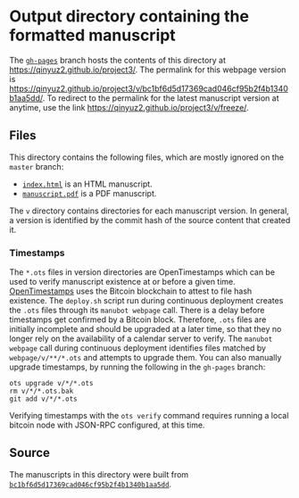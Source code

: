 # Output directory containing the formatted manuscript

The [`gh-pages`](https://github.com/qinyuz2/project3/tree/gh-pages) branch hosts the contents of this directory at <https://qinyuz2.github.io/project3/>.
The permalink for this webpage version is <https://qinyuz2.github.io/project3/v/bc1bf6d5d17369cad046cf95b2f4b1340b1aa5dd/>.
To redirect to the permalink for the latest manuscript version at anytime, use the link <https://qinyuz2.github.io/project3/v/freeze/>.

## Files

This directory contains the following files, which are mostly ignored on the `master` branch:

+ [`index.html`](index.html) is an HTML manuscript.
+ [`manuscript.pdf`](manuscript.pdf) is a PDF manuscript.

The `v` directory contains directories for each manuscript version.
In general, a version is identified by the commit hash of the source content that created it.

### Timestamps

The `*.ots` files in version directories are OpenTimestamps which can be used to verify manuscript existence at or before a given time.
[OpenTimestamps](https://opentimestamps.org/) uses the Bitcoin blockchain to attest to file hash existence.
The `deploy.sh` script run during continuous deployment creates the `.ots` files through its `manubot webpage` call.
There is a delay before timestamps get confirmed by a Bitcoin block.
Therefore, `.ots` files are initially incomplete and should be upgraded at a later time, so that they no longer rely on the availability of a calendar server to verify.
The `manubot webpage` call during continuous deployment identifies files matched by `webpage/v/**/*.ots` and attempts to upgrade them.
You can also manually upgrade timestamps, by running the following in the `gh-pages` branch:

```shell
ots upgrade v/*/*.ots
rm v/*/*.ots.bak
git add v/*/*.ots
```

Verifying timestamps with the `ots verify` command requires running a local bitcoin node with JSON-RPC configured, at this time.

## Source

The manuscripts in this directory were built from
[`bc1bf6d5d17369cad046cf95b2f4b1340b1aa5dd`](https://github.com/qinyuz2/project3/commit/bc1bf6d5d17369cad046cf95b2f4b1340b1aa5dd).
